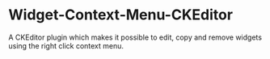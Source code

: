 # Widget-Context-Menu-CKEditor
A CKEditor plugin which makes it possible to edit, copy and remove widgets using the right click context menu. 
